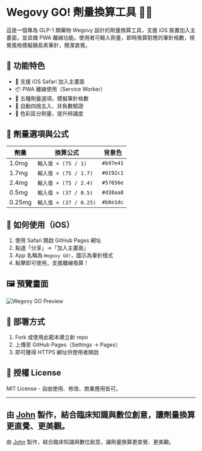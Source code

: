 # Wegovy GO! 劑量換算工具 🧪💉

這是一個專為 GLP-1 類藥物 Wegovy 設計的劑量換算工具，支援 iOS 裝置加入主畫面，並具備 PWA 離線功能。使用者可輸入劑量，即時換算對應的筆針格數，視覺風格模擬胰島素筆針，簡潔直覺。

## 🔧 功能特色

- 📱 支援 iOS Safari 加入主畫面
- 📦 PWA 離線使用（Service Worker）
- 🎨 五種劑量選項，模擬筆針格數
- 🧠 自動四捨五入、非負數驗證
- 🌈 色彩區分劑量，提升辨識度

## 💉 劑量選項與公式

| 劑量 | 換算公式 | 背景色 |
|------|-----------|--------|
| 1.0mg | `輸入值 × (75 / 1)` | `#b97e41` |
| 1.7mg | `輸入值 × (75 / 1.7)` | `#0192c1` |
| 2.4mg | `輸入值 × (75 / 2.4)` | `#57656e` |
| 0.5mg | `輸入值 × (37 / 0.5)` | `#d38aa8` |
| 0.25mg | `輸入值 × (37 / 0.25)` | `#b8e1dc` |

## 📱 如何使用（iOS）

1. 使用 Safari 開啟 GitHub Pages 網址
2. 點選「分享」→「加入主畫面」
3. App 名稱為 `Wegovy GO!`，圖示為筆針樣式
4. 點擊即可使用，支援離線換算！

## 🖼 預覽畫面

![Wegovy GO Preview](preview.png)

## 🚀 部署方式

1. Fork 或使用此範本建立新 repo
2. 上傳至 GitHub Pages（Settings → Pages）
3. 即可獲得 HTTPS 網址供使用者開啟

## 📄 授權 License

MIT License - 自由使用、修改、商業應用皆可。

---

由 [John](https://github.com/你的帳號) 製作，結合臨床知識與數位創意，讓劑量換算更直覺、更美觀。
---

由 [John](https://github.com/你的帳號) 製作，結合臨床知識與數位創意，讓劑量換算更直覺、更美觀。
